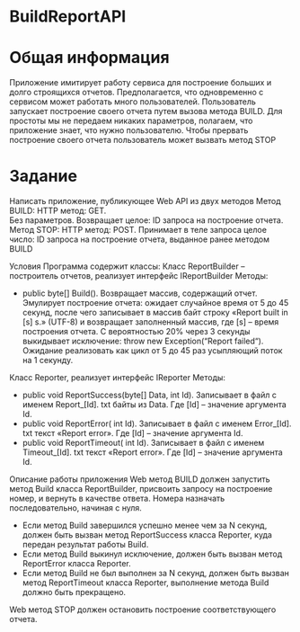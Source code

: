 # BuildReportAPI

# Общая информация
Приложение имитирует работу сервиса для построение больших и долго строящихся отчетов. Предполагается, что одновременно с сервисом может работать много пользователей. 
Пользователь запускает построение своего отчета путем вызова метода BUILD. Для простоты мы не передаем никаких параметров, полагаем, что приложение знает, что 
нужно пользователю. Чтобы прервать построение своего отчета пользователь может вызвать метод STOP

# Задание
Написать приложение, публикующее Web API из двух методов
Метод BUILD:
HTTP метод: GET.   
Без параметров. 
Возвращает целое: ID запроса на построение отчета.
Метод STOP: 
HTTP метод: POST. 
Принимает в теле запроса целое число: ID запроса на построение отчета, выданное ранее методом BUILD

Условия
Программа содержит классы:
Класс ReportBuilder – построитель отчетов, реализует интерфейс IReportBuilder
Методы:
- public byte[] Build(). Возвращает массив, содержащий отчет. Эмулирует построение отчета:  ожидает случайное время от 5 до 45 секунд, после чего записывает в массив байт строку «Report built in [s] s.» (UTF-8) и возвращает заполненный массив, где [s] – время построения отчета. С вероятностью 20% через 3 секунды выкидывает исключение: throw new Exception(“Report failed“). Ожидание реализовать как цикл от 5 до 45 раз усыпляющий поток на 1 секунду.

Класс Reporter, реализует интерфейс IReporter
Методы:
- public void ReportSuccess(byte[] Data, int Id). Записывает в файл с именем Report_[Id]. txt  байты из Data. Где [Id] – значение аргумента Id.
- public void ReportError( int Id).  Записывает в файл с именем Error_[Id]. txt  текст «Report error». Где [Id] – значение аргумента Id.
- public void ReportTimeout( int Id).  Записывает в файл с именем Timeout_[Id]. txt  текст «Report error». Где [Id] – значение аргумента Id.

Описание работы приложения
Web метод BUILD должен запустить метод Build класса ReportBuilder, присвоить запросу на построение номер, и вернуть в качестве ответа. Номера назначать последовательно,
начиная с нуля.
- Если метод Build завершился успешно менее чем за N секунд, должен быть вызван метод ReportSuccess класса Reporter, куда передан результат работы Build.
- Если метод Build выкинул исключение, должен быть вызван метод ReportError класса Reporter.
- Если метод Build не был выполнен за N секунд, должен быть вызван метод ReportTimeout класса Reporter, выполнение метода Build должно быть прекращено.

Web метод STOP должен остановить построение соответствующего отчета.
